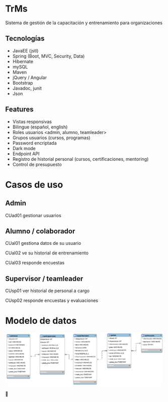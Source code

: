 # TrMs
Sistema de gestión de la capacitación y entrenamiento para organizaciones

## Tecnologías

- JavaEE (jstl)
- Spring (Boot, MVC, Security, Data)
- Hibernate
- mySQL
- Maven
- jQuery / Angular
- Bootstrap
- Javadoc, junit
- Json

## Features

- Vistas responsivas
- Bilingue (español, english)
- Roles usuarios <admin, alumno, teamleader>
- Grupos usuarios (cursos, programas)
- Password encriptada
- Dark mode
- Endpoint API
- Registro de historial personal (cursos, certificaciones, mentoring)
- Control de presupuesto

# Casos de uso

## Admin

CUad01 gestionar usuarios

## Alumno / colaborador

CUal01 gestiona datos de su usuario

CUal02 ve su historial de entrenamiento

CUal03 responde encuestas

## Supervisor / teamleader

CUsp01 ver historial de personal a cargo

CUsp02 responde encuestas y evaluaciones


# Modelo de datos
![alt text](https://github.com/takeshidev/Training-Management-System-TrMS-v3/blob/master/DOCUMENTACION/BaseDatos/modelo.png?raw=true)


💾
